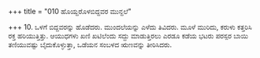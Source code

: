 +++
title = "010 ಹೊಯ್ದರೊಳಬಿದ್ದವರ ಮುನ್ದಲೆ"

+++
10. ಒಳಗೆ ಬಿದ್ದವರನ್ನು ಹೊಡೆದರು. ಮುಂದಲೆಯನ್ನು ಎಳೆದು ತಿವಿದರು. ಮೂಳೆ ಮುರಿದು, ಕರುಳು ಕತ್ತರಿಸಿ ರಕ್ತ ಹರಿಯುತ್ತಿತ್ತು. ಆಯುಧಗಳು ಖಣಿ ಖಟಿಲೆಂದು ಸದ್ದು ಮಾಡುತ್ತಿರಲು ಎರಡೂ ಕಡೆಯ ಭಟರು ಪರಸ್ಪರ ಬಾಯಿ ತಣಿಯುವಷ್ಟು ಬೈದುಕೊಳ್ಳುತ್ತಾ, ಒಡೆಯನ ಸಂಬಳದ ಋಣವನ್ನು ತೀರಿಸಿದರು.